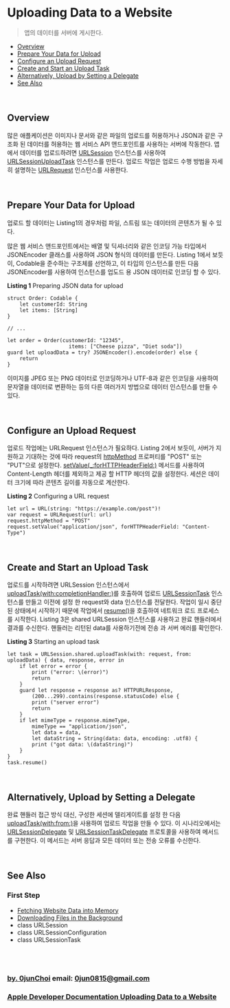 # Uploading Data to a Website
> 앱의 데이터를 서버에 게시한다.


* [Overview](#overview)
* [Prepare Your Data for Upload](#prepare-your-data-for-upload)
* [Configure an Upload Request](#configure-an-upload-request)
* [Create and Start an Upload Task](#create-and-start-an-upload-task)
* [Alternatively, Upload by Setting a Delegate](#alternatively-upload-by-setting-a-delegate)
* [See Also](#see-also)


&nbsp;    
## Overview
많은 애플케이션은 이미지나 문서와 같은 파일의 업로드를 허용하거나 JSON과 같은 구조화 된 데이터를 허용하는 웹 서비스 API 앤드포인트를 사용하는 서버에 작동한다. 앱에서 데이터를 업로드하려면 [URLSession](https://developer.apple.com/documentation/foundation/urlsession) 인스턴스를 사용하여 [URLSessionUploadTask](https://developer.apple.com/documentation/foundation/urlsessionuploadtask) 인스턴스를 만든다. 업로드 작업은 업로드 수행 방법을 자세히 설명하는 [URLRequest](https://developer.apple.com/documentation/foundation/urlrequest) 인스턴스를 사용한다.


&nbsp;
## Prepare Your Data for Upload
업로드 할 데이터는 Listing1의 경우처럼 파일, 스트림 또는 데이터의 콘텐츠가 될 수 있다.


많은 웹 서비스 앤드포인트에서는 배열 및 딕셔너리와 같은 인코딩 가능 타입에서 JSONEncoder 클래스를 사용하여 JSON 형식의 데이터를 만든다. Listing 1에서 보듯이, Codable을 준수하는 구조체를 선언하고, 이 타입의 인스턴스를 만든 다음 JSONEncoder를 사용하여 인스턴스를 업도드 용 JSON 데이터로 인코딩 할 수 있다.


**Listing 1** Preparing JSON data for upload
```
struct Order: Codable {
    let customerId: String
    let items: [String]
}

// ...

let order = Order(customerId: "12345",
                    items: ["Cheese pizza", "Diet soda"])
guard let uploadData = try? JSONEncoder().encode(order) else {
    return
}
```


이미지를 JPEG 또는 PNG 데이터로 인코딩하거나 UTF-8과 같은 인코딩을 사용하여 문자열을 데이터로 변환하는 등의 다른 여러가지 방법으로 데이터 인스턴스를 만들 수 있다.


&nbsp;
## Configure an Upload Request
업로드 작업에는 URLRequest 인스턴스가 필요하다. Listing 2에서 보듯이, 서버가 지원하고 기대하는 것에 따라 request의 [httpMethod](https://developer.apple.com/documentation/foundation/urlrequest/2011415-httpmethod) 프로퍼티를 "POST" 또는 "PUT"으로 설정한다. [setValue(_:forHTTPHeaderField:)](https://developer.apple.com/documentation/foundation/urlrequest/2011447-setvalue) 메서드를 사용하여 Content-Length 헤더를 제외하고 제공 할 HTTP 헤더의 값을 설정한다. 세션은 데이터 크기에 따라 콘텐츠 길이를 자동으로 계산한다.


**Listing 2** Configuring a URL request
```
let url = URL(string: "https://example.com/post")!
var request = URLRequest(url: url)
request.httpMethod = "POST"
request.setValue("application/json", forHTTPHeaderField: "Content-Type")
```


&nbsp;
## Create and Start an Upload Task
업로드를 시작하려면 URLSession 인스턴스에서 [uploadTask(with:completionHandler:)](https://developer.apple.com/documentation/foundation/urlsession/1411518-uploadtask)를 호출하여 업로드 [URLSessionTask](https://developer.apple.com/documentation/foundation/urlsessiontask) 인스턴스를 만들고 이전에 설정 한 request와 data 인스턴스를 전달한다. 작업이 일시 중단 된 상태에서 시작하기 때문에 작업에서 [resume()](https://developer.apple.com/documentation/foundation/urlsessiontask/1411121-resume)을 호출하여 네트워크 로드 프로세스를 시작한다. Listing 3은 shared URLSession 인스턴스를 사용하고 완료 핸들러에서 결과를 수신한다. 핸들러는 리턴된 data를 사용하기전에 전송 과 서버 에러를 확인한다.


**Listing 3** Starting an upload task
```
let task = URLSession.shared.uploadTask(with: request, from: uploadData) { data, response, error in
    if let error = error {
        print ("error: \(error)")
        return
    }
    guard let response = response as? HTTPURLResponse,
        (200...299).contains(response.statusCode) else {
        print ("server error")
        return
    }
    if let mimeType = response.mimeType,
        mimeType == "application/json",
        let data = data,
        let dataString = String(data: data, encoding: .utf8) {
        print ("got data: \(dataString)")
    }
}
task.resume()
```


&nbsp;
## Alternatively, Upload by Setting a Delegate
완료 핸들러 접근 방식 대신, 구성한 세션에 델리게이트를 설정 한 다음 [uploadTask(with:from:)](https://developer.apple.com/documentation/foundation/urlsession/1409763-uploadtask)을 사용하여 업로드 작업을 만들 수 있다. 이 시나리오에서는 [URLSessionDelegate](https://developer.apple.com/documentation/foundation/urlsessiondelegate) 및 [URLSessionTaskDelegate](https://developer.apple.com/documentation/foundation/urlsessiontaskdelegate) 프로토콜을 사용하여 메서드를 구현한다. 이 메서드는 서버 응답과 모든 데이터 또는 전송 오류를 수신한다.


&nbsp;
## See Also
### First Step
* [Fetching Website Data into Memory](https://developer.apple.com/documentation/foundation/url_loading_system/fetching_website_data_into_memory)
* [Downloading Files in the Background](https://developer.apple.com/documentation/foundation/url_loading_system/downloading_files_in_the_background)
* class URLSession
* class URLSessionConfiguration
* class URLSessionTask


&nbsp;      
&nbsp;      
### [by. 0junChoi](https://github.com/0jun0815) email: <0jun0815@gmail.com>
### [Apple Developer Documentation Uploading Data to a Website](https://developer.apple.com/documentation/foundation/url_loading_system/uploading_data_to_a_website)
